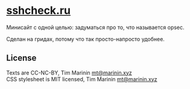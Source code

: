 [sshcheck.ru](https://sshcheck.ru)
==================================

Минисайт с одной целью: задуматься про то, что называется opsec.

Сделан на гридах, потому что так просто-напросто удобнее.

## License

Texts are CC-NC-BY, Tim Marinin <mt@marinin.xyz>  
CSS stylesheet is MIT licensed, Tim Marinin <mt@marinin.xyz>  
